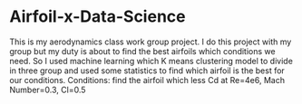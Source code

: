 # Airfoil-x-Data-Science
This is my aerodynamics class work group project.
I do this project with my group but my duty is about to find the best airfoils which conditions we need.
So I used machine learning which K means clustering model to divide in three group and used some statistics to find which airfoil is the best for our conditions.
Conditions: find the airfoil which less Cd at Re=4e6, Mach Number=0.3, Cl=0.5
